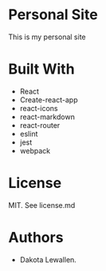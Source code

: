 # Personal Site
This is my personal site

# Built With
* React
* Create-react-app
* react-icons
* react-markdown
* react-router
* eslint
* jest
* webpack

# License
MIT. See license.md

# Authors
* Dakota Lewallen.

